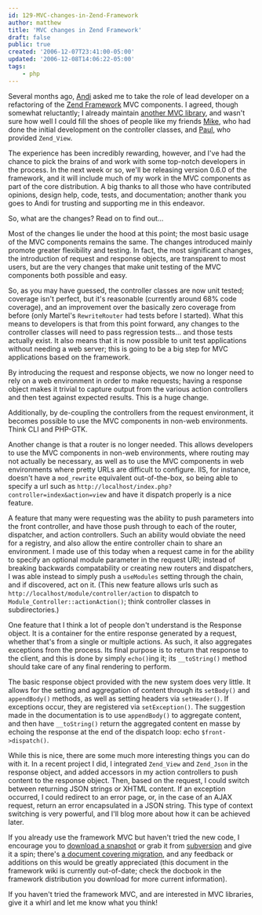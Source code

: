 ```yaml
---
id: 129-MVC-changes-in-Zend-Framework
author: matthew
title: 'MVC changes in Zend Framework'
draft: false
public: true
created: '2006-12-07T23:41:00-05:00'
updated: '2006-12-08T14:06:22-05:00'
tags:
    - php
---
```

Several months ago, [Andi](http://andigutmans.blogspot.com/) asked me to take the role of lead developer on a refactoring of the [Zend Framework](http://framework.zend.com/) MVC components. I agreed, though somewhat reluctantly; I already maintain [another MVC library](http://cgiapp.sourceforge.net/), and wasn't sure how well I could fill the shoes of people like my friends [Mike](http://mikenaberezny.com), who had done the initial development on the controller classes, and [Paul](http://paul-m-jones.com/blog/), who provided `Zend_View`.

The experience has been incredibly rewarding, however, and I've had the chance to pick the brains of and work with some top-notch developers in the process. In the next week or so, we'll be releasing version 0.6.0 of the framework, and it will include much of my work in the MVC components as part of the core distribution. A big thanks to all those who have contributed opinions, design help, code, tests, and documentation; another thank you goes to Andi for trusting and supporting me in this endeavor.

So, what are the changes? Read on to find out…

<!--- EXTENDED -->

Most of the changes lie under the hood at this point; the most basic usage of the MVC components remains the same. The changes introduced mainly promote greater flexibility and testing. In fact, the most significant changes, the introduction of request and response objects, are transparent to most users, but are the very changes that make unit testing of the MVC components both possible and easy.

So, as you may have guessed, the controller classes are now unit tested; coverage isn't perfect, but it's reasonable (currently around 68% code coverage), and an improvement over the basically zero coverage from before (only Martel's `RewriteRouter` had tests before I started). What this means to developers is that from this point forward, any changes to the controller classes will need to pass regression tests… and those tests actually exist. It also means that it is now possible to unit test applications without needing a web server; this is going to be a big step for MVC applications based on the framework.

By introducing the request and response objects, we now no longer need to rely on a web environment in order to make requests; having a response object makes it trivial to capture output from the various action controllers and then test against expected results. This is a huge change.

Additionally, by de-coupling the controllers from the request environment, it becomes possible to use the MVC components in non-web environments. Think CLI and PHP-GTK.

Another change is that a router is no longer needed. This allows developers to use the MVC components in non-web environments, where routing may not actually be necessary, as well as to use the MVC components in web environments where pretty URLs are difficult to configure. IIS, for instance, doesn't have a `mod_rewrite` equivalent out-of-the-box, so being able to specify a url such as `http://localhost/index.php?controller=index&action=view` and have it dispatch properly is a nice feature.

A feature that many were requesting was the ability to push parameters into the front controller, and have those push through to each of the router, dispatcher, and action controllers. Such an ability would obviate the need for a registry, and also allow the entire controller chain to share an environment. I made use of this today when a request came in for the ability to specify an optional module parameter in the request URI; instead of breaking backwards compatability or creating new routers and dispatchers, I was able instead to simply push a `useModules` setting through the chain, and if discovered, act on it. (This new feature allows urls such as `http://localhost/module/controller/action` to dispatch to `Module_Controller::actionAction()`; think controller classes in subdirectories.)

One feature that I think a lot of people don't understand is the Response object. It is a container for the entire response generated by a request, whether that's from a single or multiple actions. As such, it also aggregates exceptions from the process. Its final purpose is to return that response to the client, and this is done by simply `echo()`ing it; its `__toString()` method should take care of any final rendering to perform.

The basic response object provided with the new system does very little. It allows for the setting and aggregation of content through its `setBody()` and `appendBody()` methods, as well as setting headers via `setHeader()`. If exceptions occur, they are registered via `setException()`. The suggestion made in the documentation is to use `appendBody()` to aggregate content, and then have `__toString()` return the aggregated content en masse by echoing the response at the end of the dispatch loop: echo `$front->dispatch()`.

While this is nice, there are some much more interesting things you can do with it. In a recent project I did, I integrated `Zend_View` and `Zend_Json` in the response object, and added accessors in my action controllers to push content to the response object. Then, based on the request, I could switch between returning JSON strings or XHTML content. If an exception occurred, I could redirect to an error page, or, in the case of an AJAX request, return an error encapsulated in a JSON string. This type of context switching is very powerful, and I'll blog more about how it can be achieved later.

If you already use the framework MVC but haven't tried the new code, I encourage you to [download a snapshot](http://framework.zend.com/download/snapshot) or grab it from [subversion](http://framework.zend.com/wiki/x/IgE) and give it a spin; there's [a document covering migration](http://framework.zend.com/wiki/display/ZFDOCDEV/Migrating+from+Previous+Versions), and any feedback or additions on this would be greatly appreciated (this document in the framework wiki is currently out-of-date; check the docbook in the framework distribution you download for more current information).

If you haven't tried the framework MVC, and are interested in MVC libraries, give it a whirl and let me know what you think!

